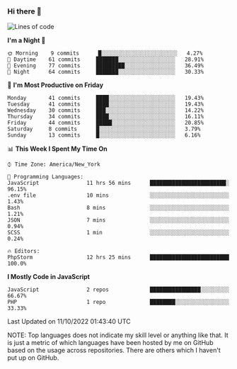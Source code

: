 ### Hi there 👋

<!--
**LynxJinxxy/LynxJinxxy** is a ✨ _special_ ✨ repository because its `README.md` (this file) appears on your GitHub profile.

Here are some ideas to get you started:

- 🔭 I’m currently working on ...
- 🌱 I’m currently learning ...
- 👯 I’m looking to collaborate on ...
- 🤔 I’m looking for help with ...
- 💬 Ask me about ...
- 📫 How to reach me: ...
- 😄 Pronouns: ...
- ⚡ Fun fact: ...
-->

<!--START_SECTION:waka-->
![Lines of code](https://img.shields.io/badge/From%20Hello%20World%20I%27ve%20Written-22%20Thousand%20lines%20of%20code-blue)

**I'm a Night 🦉** 

```text
🌞 Morning    9 commits      █░░░░░░░░░░░░░░░░░░░░░░░░   4.27% 
🌆 Daytime    61 commits     ███████░░░░░░░░░░░░░░░░░░   28.91% 
🌃 Evening    77 commits     █████████░░░░░░░░░░░░░░░░   36.49% 
🌙 Night      64 commits     ███████░░░░░░░░░░░░░░░░░░   30.33%

```
📅 **I'm Most Productive on Friday** 

```text
Monday       41 commits     ████░░░░░░░░░░░░░░░░░░░░░   19.43% 
Tuesday      41 commits     ████░░░░░░░░░░░░░░░░░░░░░   19.43% 
Wednesday    30 commits     ███░░░░░░░░░░░░░░░░░░░░░░   14.22% 
Thursday     34 commits     ████░░░░░░░░░░░░░░░░░░░░░   16.11% 
Friday       44 commits     █████░░░░░░░░░░░░░░░░░░░░   20.85% 
Saturday     8 commits      █░░░░░░░░░░░░░░░░░░░░░░░░   3.79% 
Sunday       13 commits     █░░░░░░░░░░░░░░░░░░░░░░░░   6.16%

```


📊 **This Week I Spent My Time On** 

```text
⌚︎ Time Zone: America/New_York

💬 Programming Languages: 
JavaScript               11 hrs 56 mins      ████████████████████████░   96.15% 
.env file                10 mins             ░░░░░░░░░░░░░░░░░░░░░░░░░   1.43% 
Bash                     8 mins              ░░░░░░░░░░░░░░░░░░░░░░░░░   1.21% 
JSON                     7 mins              ░░░░░░░░░░░░░░░░░░░░░░░░░   0.94% 
SCSS                     1 min               ░░░░░░░░░░░░░░░░░░░░░░░░░   0.24%

🔥 Editors: 
PhpStorm                 12 hrs 25 mins      █████████████████████████   100.0%

```

**I Mostly Code in JavaScript** 

```text
JavaScript               2 repos             ████████████████░░░░░░░░░   66.67% 
PHP                      1 repo              ████████░░░░░░░░░░░░░░░░░   33.33%

```



 Last Updated on 11/10/2022 01:43:40 UTC
<!--END_SECTION:waka-->
NOTE: Top languages does not indicate my skill level or anything like that. It is just a metric of which languages have been hosted by me on GitHub based on the usage across repositories. There are others which I haven't put up on GitHub.
